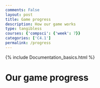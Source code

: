 ```yaml
---
comments: False
layout: post
title: Game progress
description: How our game works
type: tangibless
courses: {'compsci': {'week': 7}}
categories: ['C4.1']
permalink: /progress
---
```

{% include Documentation_basics.html %}

# Our game progress
